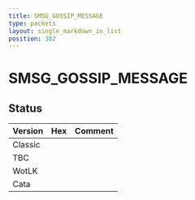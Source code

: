```yaml
---
title: SMSG_GOSSIP_MESSAGE
type: packets
layout: single_markdown_in_list
position: 382
---
```


# SMSG_GOSSIP_MESSAGE

## Status

Version | Hex | Comment
---------- | ---------- | ---------- 
Classic |  |  
TBC |  |  
WotLK |  |  
Cata |  |  
